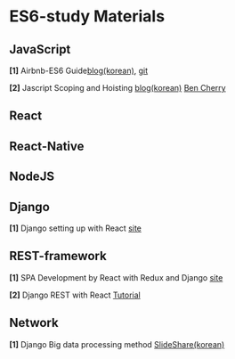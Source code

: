 # ES6-study Materials

## JavaScript
**[1]** Airbnb-ES6 Guide[blog(korean)](https://firejune.com/1794/Airbnb%EC%9D%98+ES6+%EC%9E%90%EB%B0%94%EC%8A%A4%ED%81%AC%EB%A6%BD%ED%8A%B8+%EC%8A%A4%ED%83%80%EC%9D%BC+%EA%B0%80%EC%9D%B4%EB%93%9C),
[git](https://github.com/airbnb/javascript)


**[2]** Jascript Scoping and Hoisting [blog(korean)](http://chanlee.github.io/2013/12/10/javascript-variable-scope-and-hoisting)
[Ben Cherry](http://www.adequatelygood.com/JavaScript-Scoping-and-Hoisting.html)



## React

## React-Native

## NodeJS

## Django

**[1]** Django setting up with React [site](http://v1k45.com/blog/modern-django-part-1-setting-up-django-and-react/)

## REST-framework

**[1]** SPA Development by React with Redux and Django [site](http://webframeworks.kr/tutorials/react/react-django-full-stack-spa)


**[2]** Django REST with React [Tutorial](https://www.valentinog.com/blog/tutorial-api-django-rest-react/)




## Network

**[1]** Django Big data processing method [SlideShare(korean)](https://www.slideshare.net/JueunSeo1/django-64975491)

